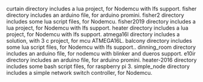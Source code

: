 curtain directory includes a lua project, for Nodemcu with lfs support.
fisher directory includes an arduino file, for arduino promini.
fisher2 directory includes some lua script files, for Nodemcu.
fisher2019 directory includes a lua project, for Nodemcu with lfs support.
heater directory includes a lua project, for Nodemcu with lfs support.
atmega16l directory includes a solution, with 3 c project, for mcu ATMEGA16L.
balcony directory includes some lua script files, for Nodemcu with lfs support..
dinning_room directory includes an arduino file, for nodemcu with blinker and dueros support.
e10ir directory includes an arduino file, for arduino promini.
heater-2016 directory includes some bash script files, for raspberry pi 3.
simple_node directory includes a simple network switch controller, for Nodemcu.